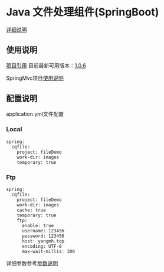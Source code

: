 # Java 文件处理组件(SpringBoot)

[详细说明](https://github.com/wzc789376152/component/blob/master/file/README.md#java-%E6%96%87%E4%BB%B6%E5%A4%84%E7%90%86%E7%BB%84%E4%BB%B6)

## 使用说明
[项目引用](https://search.maven.org/artifact/com.github.wzc789376152/file-springboot-starter)
目前最新可用版本：[1.0.6](https://search.maven.org/artifact/com.github.wzc789376152/file-springboot-starter/1.0.6/jar)

SpringMvc项目[使用说明](https://github.com/wzc789376152/component/blob/master/filespringmvc/README.md#java-%E6%96%87%E4%BB%B6%E5%A4%84%E7%90%86%E7%BB%84%E4%BB%B6springmvc)  

## 配置说明
application.yml文件配置

### Local

    spring:
      cqfile:
        project: fileDemo
        work-dir: images
        temporary: true

### Ftp

    spring:
      cqfile:
        project: fileDemo
        work-dir: images
        cache: true
        temporary: true
        ftp:
          enable: true
          username: 123456
          password: 123456
          host: yangmh.top
          encoding: UTF-8
          max-wait-millis: 300
          
详细参数参考[参数说明](https://github.com/wzc789376152/component/blob/master/file/README.md#%E5%8F%82%E6%95%B0%E8%AF%B4%E6%98%8E)